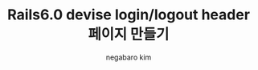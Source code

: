 ---
layout: post
title:  "Rails6.0 devise login/logout header페이지 만들기"
author: negabaro kim
categories: rails
tags:	rails handson
---